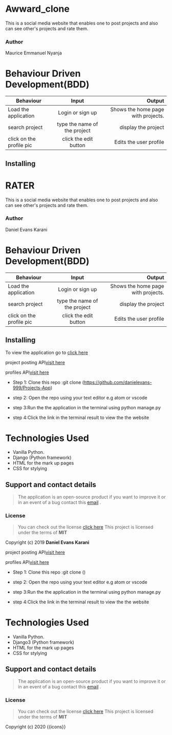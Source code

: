 # Awward_clone

This is a social media website that enables one to post projects and also can see other's projects and rate them.

### Author

Maurice Emmanuel Nyanja

# Behaviour Driven Development(BDD)

| Behaviour                |            Input             |                             Output |
| ------------------------ | :--------------------------: | ---------------------------------: |
| Load the application     |       Login or sign up       | Shows the home page with projects. |
| search project           | type the name of the project |                display the project |
| click on the profile pic |    click the edit button     |             Edits the user profile |

## Installing



 # RATER
This is a social media website that enables one to post projects and also can see other's projects and rate them.

### Author

 Daniel Evans Karani

 # Behaviour Driven Development(BDD)

 | Behaviour                  | Input                  | Output                                             |
| ------------------------    |:----------------------:| --------------------------------------------------:|
| Load the application        | Login or sign up       | Shows the home page with projects.                 |
|search project               | type the name of the project |display the project| 
|click on the profile pic     |click the edit button    | Edits the user profile|
## Installing 

To view the application go to [click here]( https://danterater.herokuapp.com/)

project posting API[visit here](https://danterater.herokuapp.com/posts/)

profiles API[visit here](https://danterater.herokuapp.com/profiles/)

- Step 1: Clone this repo :git clone (https://github.com/danielevans-999/Projects-App)

- step 2: Open the repo using your text editor e.g atom or vscode

- step 3:Run the the application in  the terminal using python manage.py

- step 4:Click the link in the terminal result to view the the website

# Technologies Used

- Vanilla Python.
- Django (Python framework)
- HTML for the mark up pages
- CSS for stylying

## Support and contact details
>The application is an open-source product if you  want to improve it or in an event of a bug  contact this
> [email](danielevans.karani@gmail.com) .
### License
>You can check out the license [click here](https://choosealicense.com/licenses/mit/)
This project is licensed under the terms of **MIT**

Copyright (c) 2019 **Daniel Evans Karani**

project posting API[visit here]()

profiles API[visit here]()

- Step 1: Clone this repo :git clone ()

- step 2: Open the repo using your text editor e.g atom or vscode

- step 3:Run the the application in the terminal using python manage.py

- step 4:Click the link in the terminal result to view the the website

# Technologies Used

- Vanilla Python.
- Django3 (Python framework)
- HTML for the mark up pages
- CSS for stylying

## Support and contact details

> The application is an open-source product if you want to improve it or in an event of a bug contact this
> [email](cheatcodes.dev@gmail.com) .

### License

> You can check out the license [click here](https://choosealicense.com/licenses/mit/)
> This project is licensed under the terms of **MIT**

Copyright (c) 2020 {{icons}}
